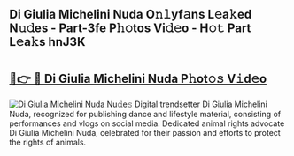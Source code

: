 ## Di Giulia Michelini Nuda O𝚗𝚕yf𝚊ns L𝚎a𝚔ed N𝚞𝚍es - Part-3fe P𝚑𝚘tos Vi𝚍𝚎o - H𝚘𝚝 Part L𝚎a𝚔s hnJ3K

# <h2><a href="http://kfdl4x.oniu.top/?m=Di+Giulia+Michelini+Nuda">🔗👉 🔴 Di Giulia Michelini Nuda P𝚑ot𝚘𝚜 V𝚒d𝚎o</a></h2>

[![Di Giulia Michelini Nuda Nu𝚍e𝚜](https://i.imgur.com/0qMVB7G.gif)](http://kfdl4x.oniu.top/?m=Di+Giulia+Michelini+Nuda)
Digital trendsetter Di Giulia Michelini Nuda, recognized for publishing dance and lifestyle material, consisting of performances and vlogs on social media. Dedicated animal rights advocate Di Giulia Michelini Nuda, celebrated for their passion and efforts to protect the rights of animals.  
